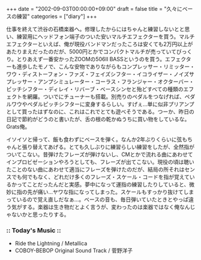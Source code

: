 +++
date = "2002-09-03T00:00:00+09:00"
draft = false
title = "久々にベースの練習"
categories = ["diary"]
+++

仕事を終えて渋谷の石橋楽器へ。修理したからにはちゃんと練習しないとと思い、練習用にヘッドフォン端子のついた安いマルチエフェクターを買う。マルチエフェクターといえば、俺が現役バンドマンだったころは安くても2万円以上があたりまえだったのだが、5000円とかでコンパクトマルチが売っていてびっくり。とりあえず一番安かったZOOMの506II BASSというのを買う。エフェクターも進歩したモノで、こんな安物でありながらもコンプレッサー・リミッター・ワウ・ディストーフォン・ファズ・フェイズシフター・イコライザー・ノイズサプレッサー・アンプシミュレーター・コーラス・フランジャー・オクターバー・ピッチシフター・ディレイ・リバーブ・ベースシンセと殆どすべての種類のエフェクトを網羅。ついでにチューナーも搭載。別売りのペダルをつなげれば、ペダルワウやペダルピッチシフターに変身するらしい。すげぇ...単に似非プリアンプとして買ったはずなのに、これはこれでとても遊べそうである。つーか、昨日の日記で節約がどうのと書いたが、舌の根の乾かぬうちに買い物をしているな。Grats俺。

イソイソと帰って、飯も食わずにベースを弾く。なんか2年ぶりくらいに弦もちゃんと張り替えてあげる。とても久しぶりに練習らしい練習をしたが、全然指がついてこない。昔弾けたフレーズが弾けないし、CMとかで流れる曲にあわせてインプロビゼーションやろうとしても、フレーズが出てこない。現役の頃は聴いたことのない曲にあわせて適当にフレーズを弾けたのだが、結局の所それはセンスでも何でもなく、どれだけ多くのフレーズ・スケール・コードを指が覚えているかってことだったんだと実感。夢中になって運指の練習したりしていると、微妙に指の先が痛い...ヤワな指になってしまった。スケールもすっかり抜けてしまっているので覚え直しだなぁ...。ベースの音も、毎日弾いていたときとやっぱ違う気がする。楽器は生き物だとよく言うが、変わったのは楽器ではなく俺なんじゃないかと思ったりする。

<h3>:: Today's Music ::</h3>
<ul>
<li>Ride the Lightning / Metallica</li>
<li>COBOY-BEBOP Original Sound Track / 菅野洋子</li>
</ul>
